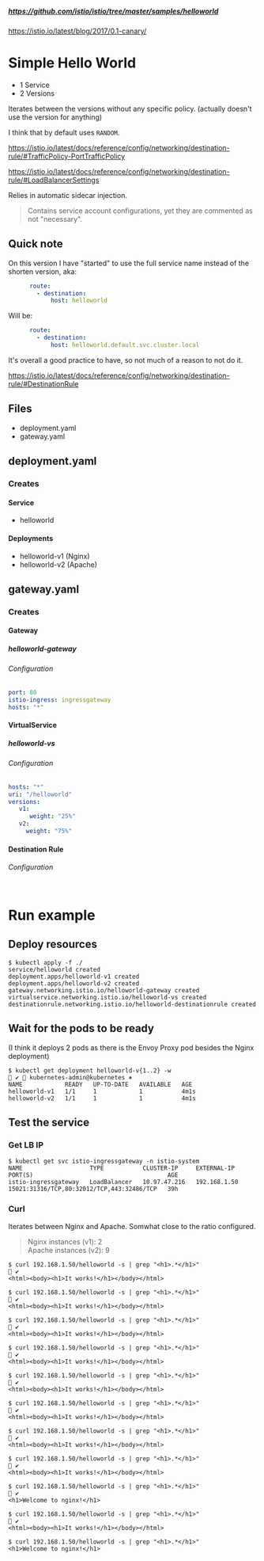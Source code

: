 ##### https://github.com/istio/istio/tree/master/samples/helloworld

https://istio.io/latest/blog/2017/0.1-canary/


# Simple Hello World

- 1 Service
- 2 Versions

Iterates between the versions without any specific policy. (actually doesn't use the version for anything)

I think that by default uses `RANDOM`.

https://istio.io/latest/docs/reference/config/networking/destination-rule/#TrafficPolicy-PortTrafficPolicy

https://istio.io/latest/docs/reference/config/networking/destination-rule/#LoadBalancerSettings


Relies in automatic sidecar injection.


> Contains service account configurations, yet they are commented as not "necessary".

## Quick note

On this version I have "started" to use the full service name instead of the shorten version, aka:

```yaml
      route:
        - destination:
            host: helloworld
```

Will be:

```yaml
      route:
        - destination:
            host: helloworld.default.svc.cluster.local
```

It's overall a good practice to have, so not much of a reason to not do it.

https://istio.io/latest/docs/reference/config/networking/destination-rule/#DestinationRule
 

## Files

- deployment.yaml
- gateway.yaml

## deployment.yaml

### Creates

#### Service

- helloworld

#### Deployments

- helloworld-v1 (Nginx)
- helloworld-v2 (Apache)

## gateway.yaml

### Creates

#### Gateway

##### helloworld-gateway

###### Configuration

```yml
port: 80
istio-ingress: ingressgateway
hosts: "*"
```

#### VirtualService

##### helloworld-vs

###### Configuration

```yaml
hosts: "*"
uri: "/helloworld"
versions:
   v1:
      weight: "25%"
   v2:
     weight: "75%"
```

#### Destination Rule

###### Configuration

```yaml

```


# Run example

## Deploy resources

```shell
$ kubectl apply -f ./ 
service/helloworld created
deployment.apps/helloworld-v1 created
deployment.apps/helloworld-v2 created
gateway.networking.istio.io/helloworld-gateway created
virtualservice.networking.istio.io/helloworld-vs created
destinationrule.networking.istio.io/helloworld-destinationrule created
```

## Wait for the pods to be ready

(I think it deploys 2 pods as there is the Envoy Proxy pod besides the Nginx deployment)

```shell
$ kubectl get deployment helloworld-v{1..2} -w                                                                                                                                        ✔  kubernetes-admin@kubernetes ⎈ 
NAME            READY   UP-TO-DATE   AVAILABLE   AGE
helloworld-v1   1/1     1            1           4m1s
helloworld-v2   1/1     1            1           4m1s
```

## Test the service

### Get LB IP

```shell
$ kubectl get svc istio-ingressgateway -n istio-system 
NAME                   TYPE           CLUSTER-IP     EXTERNAL-IP    PORT(S)                                      AGE
istio-ingressgateway   LoadBalancer   10.97.47.216   192.168.1.50   15021:31316/TCP,80:32012/TCP,443:32486/TCP   39h
```

### Curl

Iterates between Nginx and Apache. Somwhat close to the ratio configured.

> Nginx instances (v1): 2 \
> Apache instances (v2): 9

```shell
$ curl 192.168.1.50/helloworld -s | grep "<h1>.*</h1>"                                                                                                                                                                         ✔ 
<html><body><h1>It works!</h1></body></html>

$ curl 192.168.1.50/helloworld -s | grep "<h1>.*</h1>"                                                                                                                                                                         ✔ 
<html><body><h1>It works!</h1></body></html>

$ curl 192.168.1.50/helloworld -s | grep "<h1>.*</h1>"                                                                                                                                                                         ✔ 
<html><body><h1>It works!</h1></body></html>

$ curl 192.168.1.50/helloworld -s | grep "<h1>.*</h1>"                                                                                                                                                                         ✔ 
<html><body><h1>It works!</h1></body></html>

$ curl 192.168.1.50/helloworld -s | grep "<h1>.*</h1>"                                                                                                                                                                         ✔ 
<html><body><h1>It works!</h1></body></html>

$ curl 192.168.1.50/helloworld -s | grep "<h1>.*</h1>"                                                                                                                                                                         ✔ 
<html><body><h1>It works!</h1></body></html>

$ curl 192.168.1.50/helloworld -s | grep "<h1>.*</h1>"                                                                                                                                                                         ✔ 
<html><body><h1>It works!</h1></body></html>

$ curl 192.168.1.50/helloworld -s | grep "<h1>.*</h1>"                                                                                                                                                                         ✔ 
<html><body><h1>It works!</h1></body></html>

$ curl 192.168.1.50/helloworld -s | grep "<h1>.*</h1>"                                                                                                                                                                         ✔ 
<h1>Welcome to nginx!</h1>

$ curl 192.168.1.50/helloworld -s | grep "<h1>.*</h1>"                                                                                                                                                                         ✔ 
<html><body><h1>It works!</h1></body></html>

$ curl 192.168.1.50/helloworld -s | grep "<h1>.*</h1>"
<h1>Welcome to nginx!</h1>
```
